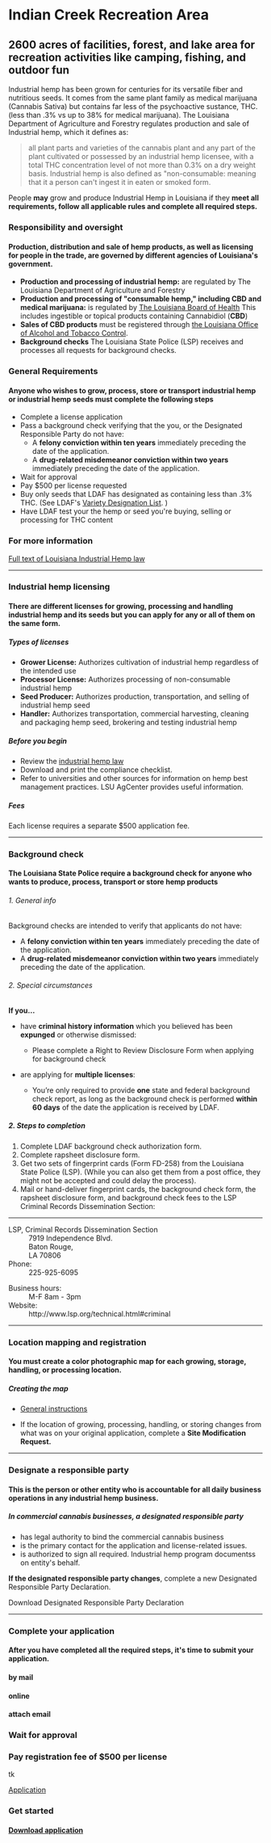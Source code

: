 <!-- service group title -->
# Indian Creek Recreation Area
<!--// service group title -->
<!--service group subhead -->
## 2600 acres of facilities, forest, and lake area for recreation activities like camping, fishing, and outdoor fun
<!--// service group subhead -->
<!-- service group summary -->
Industrial hemp has been grown for centuries for its versatile fiber and nutritious seeds. It comes from the same plant family as medical marijuana (Cannabis Sativa) but contains far less of the psychoactive sustance, THC. (less than .3% vs up to 38% for medical marijuana). 
The Louisiana Department of Agriculture and Forestry regulates production and sale of Industrial hemp, which it defines as:
> all plant parts and varieties of the cannabis plant and any part of the plant cultivated or possessed by an industrial hemp licensee, with a total THC concentration level of not more than 0.3% on a dry weight basis.
Industrial hemp is also defined as "non-consumable: meaning that it a person can't ingest it in eaten or smoked form. 

People **may** grow and produce Industrial Hemp in Louisiana if they **meet all requirements, follow all applicable rules and complete all required steps.** 

<!--// service group summary -->


<!--service group section hed -->
###  Responsibility and oversight
<!--// service group section hed -->
<!--service group section subhed -->
#### Production, distribution and sale of hemp products, as well as licensing for people in the trade, are governed by different agencies of Louisiana's government.
<!--// service group section subhed -->
<!--service group section block -->
- **Production and processing of industrial hemp:** are regulated by The Louisiana Department of Agriculture and Forestry
- **Production and processing of "consumable hemp," including CBD and medical marijuana:** is regulated by [The Louisiana Board of Health](https://ldh.la.gov/) This includes ingestible or topical products containing Cannabidiol (**CBD**) 
- **Sales of CBD products** must be registered through [the Louisiana Office of Alcohol and Tobacco Control](https://atc.louisiana.gov/).
- **Background checks** The Louisiana State Police (LSP) receives and processes all requests for background checks.
<!--//service group info block -->
<!--service group section hed -->
### General Requirements
<!--// service group section hed -->
<!--service group section subhed -->
#### Anyone who wishes to grow, process, store or transport industrial hemp or industrial hemp seeds must complete the following steps
<!--//service group section subhed -->
- Complete a license application 
- Pass a background check verifying that the you, or the Designated Responsible Party do not have:  
    - A **felony conviction within ten years** immediately preceding the date of the application. 
    - A **drug-related misdemeanor conviction within two years** immediately preceding the date of the application.
- Wait for approval 
- Pay $500 per license requested
- Buy only seeds that LDAF has designated as containing less than .3% THC.
(See LDAF's [Variety Designation List](http://www.ldaf.state.la.us/wp-content/uploads/2023/05/Variety-Designation-List-2023May09.pdf). )
- Have LDAF test your the hemp or seed you're buying, selling or processing for THC content

### For more information

[Full text of Louisiana Industrial Hemp law](http://www.ldaf.state.la.us/wp-content/uploads/2021/12/Law-State-Legis-Site-12-2-2021.pdf) 

<!--service categories (from category content type): Licensing, industrial hemp-->
****
<!--Service entry-->
<!-- entry title -->
### Industrial hemp licensing
<!--// entry title -->

<!--entry subhead -->
#### There are different licenses for growing, processing and handling industrial hemp and its seeds but you can apply for any or all of them on the same form. 

<!--// entry subhead -->

<!-- Below are the standard fields describing the benefits, requirements and means of accessing the service. Each one is a referenced "description with headline" content type. User can add up to ten of these -->

   ##### Types of licenses

- **Grower License:** Authorizes cultivation of industrial hemp regardless of the intended use
- **Processor License:** Authorizes processing of non-consumable industrial hemp
- **Seed Producer:** Authorizes production, transportation, and selling of industrial hemp seed
- **Handler:** Authorizes transportation, commercial harvesting, cleaning and packaging hemp seed, brokering and testing industrial hemp


   
 <!-- Description with headline CT reference -->
  ##### Before you begin
- Review the [industrial hemp law ](http://www.ldaf.state.la.us/wp-content/uploads/2021/12/Law-State-Legis-Site-12-2-2021.pdf)
- Download and print the compliance checklist.
- Refer to universities and other sources for information on hemp best management practices. LSU AgCenter provides useful information.


<!-- // description with headline CT reference -->
<!-- Description with headline CT reference -->
##### Fees
Each license requires a separate $500 application fee. 
<!-- // description with headline CT reference -->
<!-- description with headline CT reference #2 -->
<!-- In final version of CT, the headlines will be chosen fron a standard list  -->


<!--// Service entry-->
 *****
<!--Service entry-->
<!--Service entry title-->
 ### Background check 
<!--//Service entry title-->
  
<!--entry subhead -->
#### The Louisiana State Police require a background check for anyone who wants to produce, process, transport or store hemp products
<!--//entry subhead-->
<!-- // description with headline CT reference -->

  






###### 1. General info
Background checks are intended to verify that applicants do not have:
- A **felony conviction within ten years** immediately preceding the date of the application.  
- A **drug-related misdemeanor conviction within two years** immediately preceding the date of the application.
 ###### 2. Special circumstances  
**If you...**
- have **criminal history information** which you believed has been **expunged** or otherwise dismissed:
    - Please complete a Right to Review Disclosure Form when applying for background check  

- are applying for **multiple licenses**: 
    - You’re only required to provide **one** state and federal background check report, as long as the background check is performed **within 60 days** of the date the application is received by LDAF.
    
<!-- Description with headline CT reference -->
##### 2. Steps to completion
1. Complete LDAF background check authorization form.
2. Complete rapsheet disclosure form.
3. Get two sets of fingerprint cards (Form FD-258) from the Louisiana State Police (LSP). (While you can also get them from a post office, they might not be accepted and could delay the process).
4. Mail or hand-deliver fingerprint cards, the background check form, the rapsheet disclosure form, and background check fees to the LSP Criminal Records Dissemination Section:
<!-- // Description with headline CT reference -->
*****
<!-- // Contact reference -->
 <dl>
 <dt>LSP, Criminal Records Dissemination Section</dt>
 <dd> 7919 Independence Blvd.</dd> 
 <dd> Baton Rouge, </dd>
 <dd> LA 70806 </dd>
 <dt> Phone:</dt>
 <dd>225-925-6095</dd>
 </dl>
<!-- // Contact reference -->
<dl>
    <dt>Business hours:</dt>
    <dd> M-F 8am - 3pm </dd>
    <dt>Website:</dt>
    <dd>http://www.lsp.org/technical.html#criminal </dd>
</dl>


<!-- // Contact reference -->
<!--// Service entry-->
*****
<!--Service entry-->
<!--Service entry title-->
  ### Location mapping and registration
<!--// Service entry title-->
<!--entry subhead -->
#### You must create a color photographic map for each growing, storage, handling, or processing location.
<!--//entry subhead -->
<!-- // description with headline (DwH) reference -->
<!--headline for DwH-->
##### Creating the map
<!--// headline for DwH-->
<!-- description for DwH -->
  - [General instructions](http://www.ldaf.state.la.us/wp-content/uploads/2021/11/Map-Instructions-for-Applications.pdf)
  
  - If the location of growing, processing, handling, or storing changes from what was on your original application, complete a **Site Modification Request.**
<!--// description for DwH -->
<!--// description with headline CT reference -->
<!--// Service entry-->
*****
<!--Service entry-->
<!--Service entry title-->

  ### Designate a responsible party
<!--// Service entry title-->
<!--entry subhead -->
#### This is the person or other entity who is accountable for all daily business operations in any industrial hemp business.
<!--// entry subhead -->
<!-- description with headline (DwH) reference -->

##### In commercial cannabis businesses, a designated responsible party 

- has legal authority to bind the commercial cannabis business 
- is the primary contact for the application and license-related issues.
- is authorized to sign all required. Industrial hemp program documentss on entity's behalf.

**If the designated responsible party changes**, complete a new Designated Responsible Party Declaration.

<!-- // description with headline (DwH) reference -->
<!-- CTA (linked to document wrapper) -->
Download Designated Responsible Party Declaration
<!--// CTA-->
*****
<!--// Service entry-->
<!--Service entry title-->
### Complete your application
<!--// Service entry title-->
<!--entry subhead -->
#### After you have completed all the required steps, it's time to submit your application.
<!--// entry subhead -->

  #### by mail
  #### online
  #### attach email
  
  ### Wait for approval
  ### Pay registration fee of $500 per license
tk
 
<!-- // description with headline CT reference -->

<!-- Linked PDF -->
[Application](https://app.contentful.com/spaces/pc5e1rlgfrov/assets/3rW9nXpYVesH2exFsIqj0o)
<!--// Linked PDF -->

<!-- Service CTA: Call to action content type-->
<!-- Call to action msg -->
### Get started
<!--// Call to action msg -->
<!-- Button or link label -->
#### [Download application](https://www.example.com)
<!--// Button or link label -->
<!--// Service CTA -->
